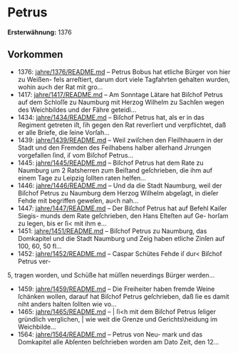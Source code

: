 # Petrus

**Ersterwähnung:** 1376

## Vorkommen
- 1376: [jahre/1376/README.md](../jahre/1376/README.md) – Petrus Bobus hat etliche Bürger von hier zu Weißen-
fels arreſtiert, darum dort viele Tagfahrten gehalten
wurden, wohin au<h der Rat mit gro...
- 1417: [jahre/1417/README.md](../jahre/1417/README.md) – Am Sonntage Lätare hat Biſchof Petrus auf dem
Schloſſe zu Naumburg mit Herzog Wilhelm zu Sachſen
wegen des Weichbildes und der Fähre geteidi...
- 1434: [jahre/1434/README.md](../jahre/1434/README.md) – Biſchof Petrus hat, als er in das Regiment getreten
iſt, ſih gegen den Rat reverſiert und verpflichtet, daß er
alle Briefe, die ſeine Vorſah...
- 1439: [jahre/1439/README.md](../jahre/1439/README.md) – Weil zwiſchen den Fleiſhhauern in der Stadt und
den Fremden des Feilhabens halber allerhand Jrrungen
vorgefallen ſind, iſ vom Biſchof Petrus...
- 1445: [jahre/1445/README.md](../jahre/1445/README.md) – Biſchof Petrus hat dem Rate zu Naumburg um
2 Ratsherren zum Beiſtand geſchrieben, die ihm auf
einem Tage zu Leipzig ſollten raten helfen...
- 1446: [jahre/1446/README.md](../jahre/1446/README.md) – Und da die Stadt Naumburg, weil der Biſchof
Petrus zu Naumburg dem Herzog Wilhelm abgeſagt, in
dieſer Fehde mit begriffen geweſen, au<h nah...
- 1447: [jahre/1447/README.md](../jahre/1447/README.md) – Der Biſchof Petrus hat auf Befehl Kaiſer Siegis-
munds dem Rate geſchrieben, den Hans Elteſten auf Ge-
horſam zu legen, bis er ſi< mit ihm e...
- 1451: [jahre/1451/README.md](../jahre/1451/README.md) – Biſchof Petrus zu Naumburg, das Domkapitel und
die Stadt Naumburg und Zeig haben etliche Zinſen auf
100, 60, 50 fl...
- 1452: [jahre/1452/README.md](../jahre/1452/README.md) – Caspar Schütes Fehde iſ dur< Biſchof Petrus ver-

5, tragen worden, und Schüße hat müſſen neuerdings Bürger
werden...
- 1459: [jahre/1459/README.md](../jahre/1459/README.md) – Die Freiheiter haben fremde Weine ſchänken wollen,
darauf hat Biſchof Petrus geſchrieben, daß ſie es damit
niht anders halten ſollten wie vo...
- 1465: [jahre/1465/README.md](../jahre/1465/README.md) – |
ſi<h mit dem Biſchof Petrus ſeliger gründlich verglichen, |
wie weit die Grenze und Gerichts\heidung im Weichbilde...
- 1564: [jahre/1564/README.md](../jahre/1564/README.md) – Petrus von Neu-
mark und das Domkapitel alle Abſenten beſchrieben worden
am Dato Zeit, den 12...
